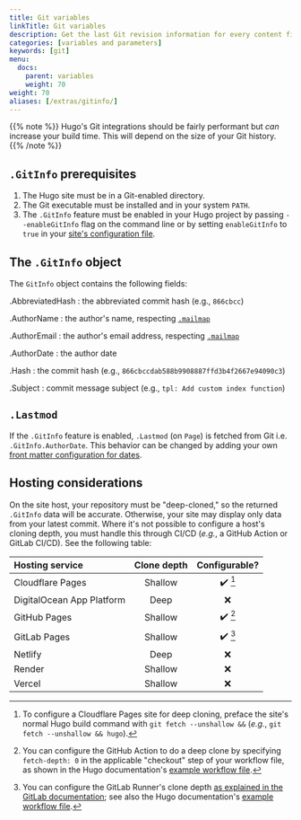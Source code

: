 ```yaml
---
title: Git variables
linkTitle: Git variables
description: Get the last Git revision information for every content file.
categories: [variables and parameters]
keywords: [git]
menu:
  docs:
    parent: variables
    weight: 70
weight: 70
aliases: [/extras/gitinfo/]
---
```


{{% note %}}
Hugo's Git integrations should be fairly performant but *can* increase your build time. This will depend on the size of your Git history.
{{% /note %}}

## `.GitInfo` prerequisites

1. The Hugo site must be in a Git-enabled directory.
2. The Git executable must be installed and in your system `PATH`.
3. The `.GitInfo` feature must be enabled in your Hugo project by passing `--enableGitInfo` flag on the command line or by setting `enableGitInfo` to `true` in your [site's configuration file][configuration]. 

## The `.GitInfo` object

The `GitInfo` object contains the following fields:

.AbbreviatedHash
: the abbreviated commit hash (e.g., `866cbcc`)

.AuthorName
: the author's name, respecting [`.mailmap`](https://git-scm.com/docs/gitmailmap)

.AuthorEmail
: the author's email address, respecting [`.mailmap`](https://git-scm.com/docs/gitmailmap)

.AuthorDate
: the author date

.Hash
: the commit hash (e.g., `866cbccdab588b9908887ffd3b4f2667e94090c3`)

.Subject
: commit message subject (e.g., `tpl: Add custom index function`)

## `.Lastmod`

If the `.GitInfo` feature is enabled, `.Lastmod` (on `Page`) is fetched from Git i.e. `.GitInfo.AuthorDate`. This behavior can be changed by adding your own [front matter configuration for dates](/getting-started/configuration/#configure-front-matter).

[configuration]: /getting-started/configuration/

## Hosting considerations

On the site host, your repository must be "deep-cloned," so the returned `.GitInfo` data will be accurate. Otherwise, your site may display only data from your latest commit. Where it's not possible to configure a host's cloning depth, you must handle this through CI/CD (*e.g.*, a 
GitHub Action or GitLab CI/CD). See the following table:

| Hosting service | Clone depth | Configurable? |
| :-------------- | :---------: | :-----------: |
| Cloudflare Pages | Shallow | ✔️ [^CFP] |
| DigitalOcean App Platform | Deep | ❌ |
| GitHub Pages | Shallow | ✔️ [^GHP] |
| GitLab Pages | Shallow | ✔️ [^GLP] |
| Netlify | Deep | ❌ |
| Render | Shallow | ❌ |
| Vercel | Shallow | ❌ |

[^CFP]: To configure a Cloudflare Pages site for deep cloning, preface the site's normal Hugo build command with `git fetch --unshallow &&` (*e.g.*, `git fetch --unshallow && hugo`).

[^GHP]: You can configure the GitHub Action to do a deep clone by specifying `fetch-depth: 0` in the applicable "checkout" step of your workflow file, as shown in the Hugo documentation's [example workflow file](/hosting-and-deployment/hosting-on-github/#procedure).

[^GLP]: You can configure the GitLab Runner's clone depth [as explained in the GitLab documentation](https://docs.gitlab.com/ee/ci/large_repositories/#shallow-cloning); see also the Hugo documentation's [example workflow file](https://gohugo.io/hosting-and-deployment/hosting-on-gitlab/#configure-gitlab-cicd).

